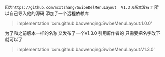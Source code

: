 `因为https://github.com/mcxtzhang/SwipeDelMenuLayout  V1.3.0版本没有了` 
所以自己导入他的源码 添加了一个远程依赖库
 
>   implementation 'com.github.baowenqing:SwipeMenuLayout:1.0.0'

为了和之前版本一样的名称 又发布了一个V1.3.0  引用原作者的 只需要把名字改下就可以了

>   implementation 'com.github.baowenqing:SwipeMenuLayout:V1.3.0'
